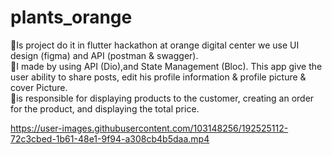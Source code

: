 # plants_orange
🔹Is project do it in flutter hackathon at orange digital center we use UI design (figma) and API (postman & swagger).<br>
🔹I made by using API (Dio),and State Management (Bloc). This app give the user ability to share posts, edit his profile
  information & profile picture & cover Picture.<br>
🔹is responsible for displaying products to the customer, creating an order for the product, and displaying the total price.<br>

https://user-images.githubusercontent.com/103148256/192525112-72c3cbed-1b61-48e1-9f94-a308cb4b5daa.mp4


